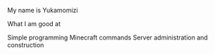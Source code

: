 My name is Yukamomizi

What I am good at

Simple programming
Minecraft commands
Server administration and construction
